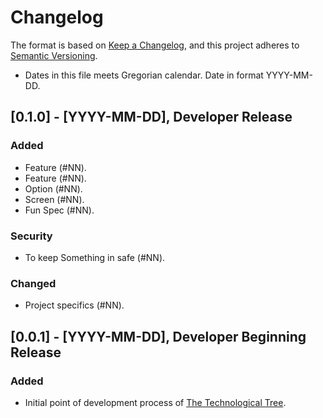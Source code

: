 # Changelog

The format is based on [Keep a Changelog](https://keepachangelog.com/en/1.1.0/),
and this project adheres to [Semantic Versioning](https://semver.org/spec/v2.0.0.html).

- Dates in this file meets Gregorian calendar. Date in format YYYY-MM-DD.

## [0.1.0] - [YYYY-MM-DD], Developer Release

### Added

- Feature (#NN).
- Feature (#NN).
- Option (#NN).
- Screen (#NN).
- Fun Spec (#NN).

### Security

- To keep Something in safe (#NN).

### Changed

- Project specifics (#NN).

## [0.0.1] - [YYYY-MM-DD], Developer Beginning Release

### Added

- Initial point of development process of [The Technological Tree](https://github.com/perseusrealdeal/TheTechnologicalTree).
